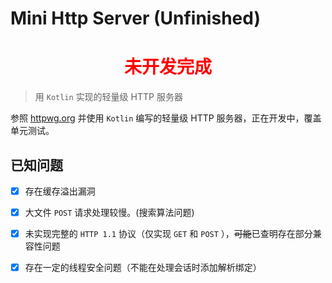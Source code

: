 
# Mini Http Server (Unfinished)

 <h1 align="center" style="fill: red;color: red">未开发完成</h1>

> 用 ` Kotlin ` 实现的轻量级 HTTP 服务器 

参照 [httpwg.org](https://httpwg.org/specs/) 并使用 `Kotlin` 编写的轻量级 HTTP 服务器，正在开发中，覆盖单元测试。

## 已知问题

 - [x] 存在缓存溢出漏洞
 
 - [x] 大文件 `POST` 请求处理较慢。(搜索算法问题)
 
 - [x] 未实现完整的 `HTTP 1.1` 协议（仅实现 `GET` 和 `POST` ），~~可能~~已查明存在部分兼容性问题
 
 - [X] 存在一定的线程安全问题（不能在处理会话时添加解析绑定）

